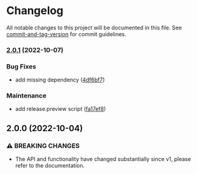 # Changelog

All notable changes to this project will be documented in this file. See [commit-and-tag-version](https://github.com/absolute-version/commit-and-tag-version) for commit guidelines.

### [2.0.1](https://github.com/aparajita/capacitor-splash-screen/compare/v2.0.0...v2.0.1) (2022-10-07)


### Bug Fixes

* add missing dependency ([4df6bf7](https://github.com/aparajita/capacitor-splash-screen/commit/4df6bf720b152c6549126728fbc054016d9c197a))


### Maintenance

* add release.preview script ([fa17ef8](https://github.com/aparajita/capacitor-splash-screen/commit/fa17ef8fcf74db8085520b5942e9c60afc7e386d))

## 2.0.0 (2022-10-04)


### ⚠ BREAKING CHANGES

* The API and functionality have changed substantially since v1, please refer to the documentation.
